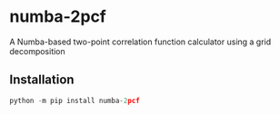 # numba-2pcf

A Numba-based two-point correlation function calculator using a grid decomposition

## Installation

```python
python -m pip install numba-2pcf
```
